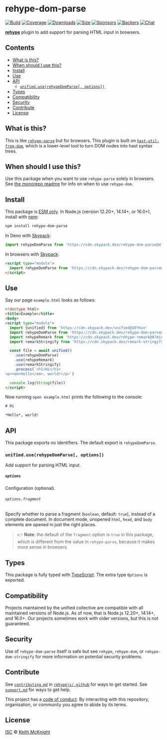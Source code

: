 # rehype-dom-parse

[![Build][build-badge]][build]
[![Coverage][coverage-badge]][coverage]
[![Downloads][downloads-badge]][downloads]
[![Size][size-badge]][size]
[![Sponsors][sponsors-badge]][collective]
[![Backers][backers-badge]][collective]
[![Chat][chat-badge]][chat]

**[rehype][]** plugin to add support for parsing HTML input in browsers.

## Contents

*   [What is this?](#what-is-this)
*   [When should I use this?](#when-should-i-use-this)
*   [Install](#install)
*   [Use](#use)
*   [API](#api)
    *   [`unified.use(rehypeDomParse[, options])`](#unifieduserehypedomparse-options)
*   [Types](#types)
*   [Compatibility](#compatibility)
*   [Security](#security)
*   [Contribute](#contribute)
*   [License](#license)

## What is this?

This is like [`rehype-parse`][rehype-parse] but for browsers.
This plugin is built on [`hast-util-from-dom`][hast-util-from-dom], which is a
lower-level tool to turn DOM nodes into hast syntax trees.

## When should I use this?

Use this package when you want to use `rehype-parse` solely in browsers.
See [the monorepo readme][rehype-dom] for info on when to use `rehype-dom`.

## Install

This package is [ESM only](https://gist.github.com/sindresorhus/a39789f98801d908bbc7ff3ecc99d99c).
In Node.js (version 12.20+, 14.14+, or 16.0+), install with [npm][]:

```sh
npm install rehype-dom-parse
```

In Deno with [Skypack][]:

```js
import rehypeDomParse from 'https://cdn.skypack.dev/rehype-dom-parse@4?dts'
```

In browsers with [Skypack][]:

```html
<script type="module">
  import rehypeDomParse from 'https://cdn.skypack.dev/rehype-dom-parse@4?min'
</script>
```

## Use

Say our page `example.html` looks as follows:

```html
<!doctype html>
<title>Example</title>
<body>
<script type="module">
  import {unified} from 'https://cdn.skypack.dev/unified@10?min'
  import rehypeDomParse from 'https://cdn.skypack.dev/rehype-dom-parse@4?min'
  import rehypeRemark from 'https://cdn.skypack.dev/rehype-remark@8?min'
  import remarkStringify from 'https://cdn.skypack.dev/remark-stringify@10?min'

  const file = await unified()
    .use(rehypeDomParse)
    .use(rehypeRemark)
    .use(remarkStringify)
    .process(`<h1>Hi</h1>
<p><em>Hello</em>, world!</p>`)

  console.log(String(file))
</script>
```

Now running `open example.html` prints the following to the console:

```markdown
# Hi

*Hello*, world!
```

## API

This package exports no identifiers.
The default export is `rehypeDomParse`.

### `unified.use(rehypeDomParse[, options])`

Add support for parsing HTML input.

##### `options`

Configuration (optional).

###### `options.fragment`

Specify whether to parse a fragment (`boolean`, default: `true`), instead of a
complete document.
In document mode, unopened `html`, `head`, and `body` elements are opened in
just the right places.

> 👉 **Note**: the default of the `fragment` option is `true` in this package,
> which is different from the value in `rehype-parse`, because it makes more
> sense in browsers.

## Types

This package is fully typed with [TypeScript][].
The extra type `Options` is exported.

## Compatibility

Projects maintained by the unified collective are compatible with all maintained
versions of Node.js.
As of now, that is Node.js 12.20+, 14.14+, and 16.0+.
Our projects sometimes work with older versions, but this is not guaranteed.

## Security

Use of `rehype-dom-parse` itself is safe but see `rehype`, `rehype-dom`, or
`rehype-dom-stringify` for more information on potential security problems.

## Contribute

See [`contributing.md`][contributing] in [`rehypejs/.github`][health] for ways
to get started.
See [`support.md`][support] for ways to get help.

This project has a [code of conduct][coc].
By interacting with this repository, organisation, or community you agree to
abide by its terms.

## License

[ISC][license] © [Keith McKnight][author]

<!-- Definitions -->

[build-badge]: https://github.com/rehypejs/rehype-dom/workflows/main/badge.svg

[build]: https://github.com/rehypejs/rehype-dom/actions

[coverage-badge]: https://img.shields.io/codecov/c/github/rehypejs/rehype-dom.svg

[coverage]: https://codecov.io/github/rehypejs/rehype-dom

[downloads-badge]: https://img.shields.io/npm/dm/rehype-dom-parse.svg

[downloads]: https://www.npmjs.com/package/rehype-dom-parse

[size-badge]: https://img.shields.io/bundlephobia/minzip/rehype-dom-parse.svg

[size]: https://bundlephobia.com/result?p=rehype-dom-parse

[sponsors-badge]: https://opencollective.com/unified/sponsors/badge.svg

[backers-badge]: https://opencollective.com/unified/backers/badge.svg

[collective]: https://opencollective.com/unified

[chat-badge]: https://img.shields.io/badge/chat-discussions-success.svg

[chat]: https://github.com/rehypejs/rehype/discussions

[npm]: https://docs.npmjs.com/cli/install

[skypack]: https://www.skypack.dev

[author]: https://keith.mcknig.ht

[license]: https://github.com/rehypejs/rehype-dom/blob/main/license

[typescript]: https://www.typescriptlang.org

[health]: https://github.com/rehypejs/.github

[contributing]: https://github.com/rehypejs/.github/blob/main/contributing.md

[support]: https://github.com/rehypejs/.github/blob/main/support.md

[coc]: https://github.com/rehypejs/.github/blob/main/code-of-conduct.md

[rehype]: https://github.com/rehypejs/rehype

[rehype-dom]: https://github.com/rehypejs/rehype-dom

[rehype-parse]: https://github.com/rehypejs/rehype/tree/main/packages/rehype-parse

[hast-util-from-dom]: https://github.com/syntax-tree/hast-util-from-dom
